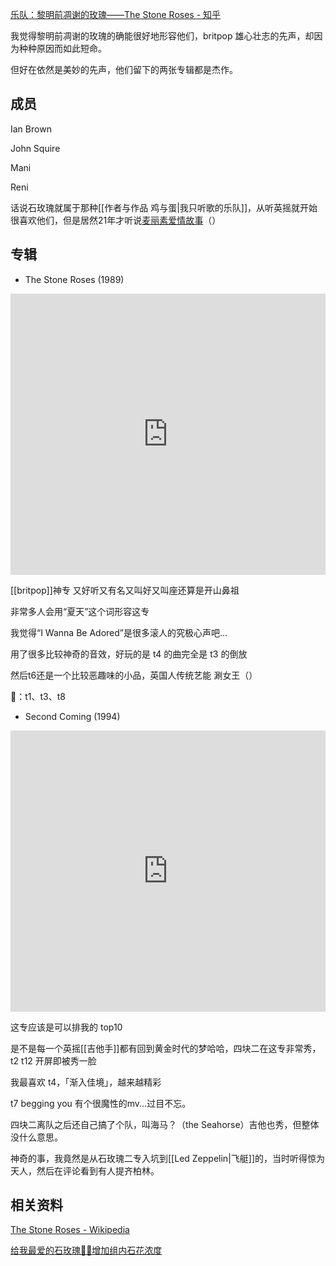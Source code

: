 [乐队：黎明前凋谢的玫瑰——The Stone Roses - 知乎](https://zhuanlan.zhihu.com/p/24318829?utm_id=0)

我觉得黎明前凋谢的玫瑰的确能很好地形容他们，britpop 雄心壮志的先声，却因为种种原因而如此短命。

但好在依然是美妙的先声，他们留下的两张专辑都是杰作。


## 成员

Ian Brown

John Squire

Mani

Reni

话说石玫瑰就属于那种[[作者与作品 鸡与蛋|我只听歌的乐队]]，从听英摇就开始很喜欢他们，但是居然21年才听说[麦丽素爱情故事](https://www.douban.com/group/topic/195687859/?_i=6076414963564d8&dt_dapp=1)（）

## 专辑

- The Stone Roses (1989)

<iframe allow="autoplay *; encrypted-media *; fullscreen *; clipboard-write" frameborder="0" height="450" style="width:100%;max-width:660px;overflow:hidden;background:transparent;" sandbox="allow-forms allow-popups allow-same-origin allow-scripts allow-storage-access-by-user-activation allow-top-navigation-by-user-activation" src="https://embed.music.apple.com/hk/album/the-stone-roses-remastered/322969529?l=en"></iframe>


[[britpop]]神专 又好听又有名又叫好又叫座还算是开山鼻祖

非常多人会用“夏天”这个词形容这专

我觉得“I Wanna Be Adored”是很多滚人的究极心声吧...

用了很多比较神奇的音效，好玩的是 t4 的曲完全是 t3 的倒放

然后t6还是一个比较恶趣味的小品，英国人传统艺能 涮女王（）

🌟：t1、t3、t8



- Second Coming (1994)

<iframe allow="autoplay *; encrypted-media *; fullscreen *; clipboard-write" frameborder="0" height="450" style="width:100%;max-width:660px;overflow:hidden;background:transparent;" sandbox="allow-forms allow-popups allow-same-origin allow-scripts allow-storage-access-by-user-activation allow-top-navigation-by-user-activation" src="https://embed.music.apple.com/hk/album/second-coming/1440870988?l=en"></iframe>

这专应该是可以排我的 top10

是不是每一个英摇[[吉他手]]都有回到黄金时代的梦哈哈，四块二在这专非常秀， t2 t12 开屏即被秀一脸

我最喜欢 t4，「渐入佳境」，越来越精彩

t7 begging you 有个很魔性的mv...过目不忘。

四块二离队之后还自己搞了个队，叫海马？（the Seahorse）吉他也秀，但整体没什么意思。

神奇的事，我竟然是从石玫瑰二专入坑到[[Led Zeppelin|飞艇]]的，当时听得惊为天人，然后在评论看到有人提齐柏林。


## 相关资料

[The Stone Roses - Wikipedia](https://en.wikipedia.org/wiki/The_Stone_Roses)

[给我最爱的石玫瑰🍋🍋增加组内石花浓度](https://www.douban.com/group/topic/184367846/?_i=6076414963564d8&dt_dapp=1)